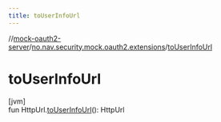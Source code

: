 ```yaml
---
title: toUserInfoUrl
---
```

//[mock-oauth2-server](../../index.html)/[no.nav.security.mock.oauth2.extensions](index.html)/[toUserInfoUrl](to-user-info-url.html)



# toUserInfoUrl



[jvm]\
fun HttpUrl.[toUserInfoUrl](to-user-info-url.html)(): HttpUrl




